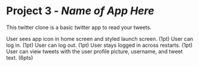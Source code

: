# Project 3 - *Name of App Here*

This twitter clone is a basic twitter app to read your tweets.


User sees app icon in home screen and styled launch screen. (1pt)
User can log in. (1pt)
User can log out. (1pt)
User stays logged in across restarts. (1pt)
User can view tweets with the user profile picture, username, and tweet text. (6pts)



